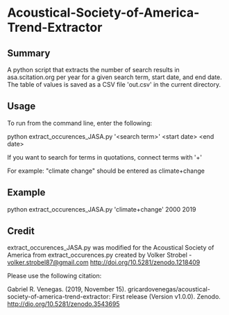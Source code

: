 # Acoustical-Society-of-America-Trend-Extractor

## Summary
A python script that extracts the number of search results in asa.scitation.org per year for a given search term, start date, and end date.
The table of values is saved as a CSV file 'out.csv' in the current directory.

## Usage
To run from the command line, enter the following:

python extract_occurences_JASA.py '\<search term>' \<start date> \<end date>

If you want to search for terms in quotations, connect terms with '+'

For example: "climate change" should be entered as climate+change

## Example
python extract_occurences_JASA.py 'climate+change' 2000 2019

## Credit
extract_occurences_JASA.py was modified for the Acoustical Society of America 
from extract_occurences.py created by Volker Strobel - volker.strobel87@gmail.com http://doi.org/10.5281/zenodo.1218409

Please use the following citation:

Gabriel R. Venegas. (2019, November 15). gricardovenegas/acoustical-society-of-america-trend-extractor: First release (Version v1.0.0). Zenodo. http://dio.org/10.5281/zenodo.3543695
